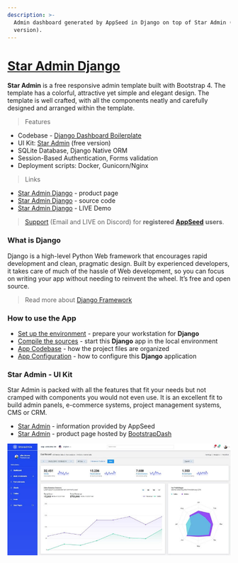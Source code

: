 ```yaml
---
description: >-
  Admin dashboard generated by AppSeed in Django on top of Star Admin (free
  version).
---
```


# [Star Admin Django](https://appseed.us/product/star-admin/django/)

**Star Admin** is a free responsive admin template built with Bootstrap 4. The template has a colorful, attractive yet simple and elegant design. The template is well crafted, with all the components neatly and carefully designed and arranged within the template.

> Features

- Codebase - [Django Dashboard Boilerplate](../../boilerplate-code/django-dashboard.md)
- UI Kit: [Star Admin](../../content/bootstrap-template/star-admin.md) (free version)
- SQLite Database, Django Native ORM
- Session-Based Authentication, Forms validation
- Deployment scripts: Docker, Gunicorn/Nginx

> Links

- [Star Admin Django](https://appseed.us/product/star-admin/django/) - product page
- [Star Admin Django](https://github.com/app-generator/django-star-admin) - source code
- [Star Admin Django](https://django-star-admin.appseed-srv1.com/) - LIVE Demo

> [Support](https://appseed.us/support) (Email and LIVE on Discord) for **registered** [**AppSeed**](https://appseed.us/) **users**.

### What is Django

Django is a high-level Python Web framework that encourages rapid development and clean, pragmatic design. Built by experienced developers, it takes care of much of the hassle of Web development, so you can focus on writing your app without needing to reinvent the wheel. It’s free and open source.

> Read more about [Django Framework](../../content/what-is/django.md)

### How to use the App

- [Set up the environment](../../boilerplate-code/django-dashboard.md#environment-1) - prepare your workstation for **Django**
- [Compile the sources](../../boilerplate-code/django-dashboard.md#build-the-app-1) - start this **Django** app in the local environment
- [App Codebase](../../boilerplate-code/django-dashboard.md#app-codebase) - how the project files are organized
- [App Configuration](../../boilerplate-code/django-dashboard.md#app-configuration) - how to configure this **Django** application

### Star Admin - UI Kit

Star Admin is packed with all the features that fit your needs but not cramped with components you would not even use. It is an excellent fit to build admin panels, e-commerce systems, project management systems, CMS or CRM.

- [Star Admin](../../content/bootstrap-template/star-admin.md) - information provided by AppSeed
- [Star Admin](https://bit.ly/2VXUgKu) - product page hosted by [BootstrapDash](../../content/partners/bootstrapdash.md)

![Star Admin - Bootstrap Dashboard Template.](../../../static/assets/docs-star-admin-screen.jpg)

